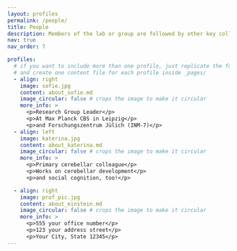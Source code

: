```yaml
---
layout: profiles
permalink: /people/
title: People
description: Members of the lab or group are followed by other key collaborators.
nav: true
nav_order: 7

profiles:
  # if you want to include more than one profile, just replicate the following block
  # and create one content file for each profile inside _pages/
  - align: right
    image: sofie.jpg
    content: about_sofie.md
    image_circular: false # crops the image to make it circular
    more_info: >
      <p>Research Group Leader</p>
      <p>At Max Planck CBS in Leipzig</p>
      <p>and Forschungszentrum Jülich (INM-7)</p>
  - align: left
    image: katerina.jpg
    content: about_katerina.md
    image_circular: false # crops the image to make it circular
    more_info: >
      <p>Primary cerebellar colleague</p>
      <p>Works on cerebellar development</p>
      <p>and social cognition, too!</p>

  - align: right
    image: prof_pic.jpg
    content: about_einstein.md
    image_circular: false # crops the image to make it circular
    more_info: >
      <p>555 your office number</p>
      <p>123 your address street</p>
      <p>Your City, State 12345</p>
---
```

